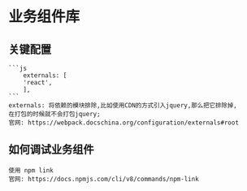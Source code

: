 # 业务组件库

## 关键配置

    ```js
        externals: [
        'react',
        ],
    ```
    externals: 将依赖的模块排除,比如使用CDN的方式引入jquery,那么把它排除掉,
    在打包的时候就不会打包jquery;
    官网: https://webpack.docschina.org/configuration/externals#root

## 如何调试业务组件

    使用 npm link
    官网: https://docs.npmjs.com/cli/v8/commands/npm-link
